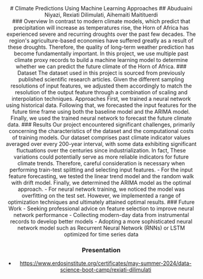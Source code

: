<div style="text-align: center;">
# Climate Predictions Using Machine Learning Approaches
   ## Abuduaini Niyazi, Rexiati Dilimulati, Aihemaiti Maitituerdi
<div>
### Overview
In contrast to modern climate models, which predict that precipitation will increase as temperatures rise,
the Horn of Africa has experienced severe and recurring droughts over the past few decades. The
region's agriculture-based economies have suffered greatly as a result of these droughts. Therefore, the
quality of long-term weather prediction has become fundamentally important. In this project, we use
multiple past climate proxy records to build a machine learning model to determine whether we can
predict the future climate of the Horn of Africa.
### Dataset
The dataset used in this project is sourced from previously published scientific research articles. Given
the different sampling resolutions of input features, we adjusted them accordingly to match the resolution
of the output feature through a combination of scaling and interpolation techniques.
Approaches
First, we trained a neural network using historical data. Following that, we forecasted the input features
for the future time frame using both the baseline model and the ARIMA model. Finally, we used the
trained neural network to forecast the future climate data.
### Results
Our project encountered significant challenges, primarily concerning the characteristics of the dataset and
the computational costs of training models. Our dataset comprises past climate indicator values averaged
over every 200-year interval, with some data exhibiting significant fluctuations over the centuries since
industrialization. In fact, These variations could potentially serve as more reliable indicators for future
climate trends. Therefore, careful consideration is necessary when performing train-test splitting and
selecting input features.
- For the input feature forecasting, we tested the linear trend model and the random walk with drift
model. Finally, we determined the ARIMA model as the optimal approach.
- For neural network training, we noticed the model was overfitting on the test set. However, we
implemented a range of optimization techniques and ultimately attained optimal results.
### Future Work
- Seeking professional advice on feature selection to improve neural network performance
- Collecting modern-day data from instrumental records to develop better models
- Adopting a more sophisticated neural network model such as Recurrent Neural Network (RNNs)
or LSTM optimized for time series data

### Presentation
- https://www.erdosinstitute.org/certificates/may-summer-2024/data-science-boot-camp/rexiati-dilimulati
